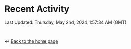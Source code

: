# Recent Activity

<!--RECENT_ACTIVITY:start-->
<!--RECENT_ACTIVITY:end-->

<!--RECENT_ACTIVITY:last_update-->
Last Updated: Thursday, May 2nd, 2024, 1:57:34 AM (GMT)
<!--RECENT_ACTIVITY:last_update_end-->

<br>

↩️ [Back to the home page](/README.md)
